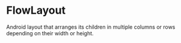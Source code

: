 FlowLayout
==========

Android layout that arranges its children in multiple columns or rows depending on their width or height.
